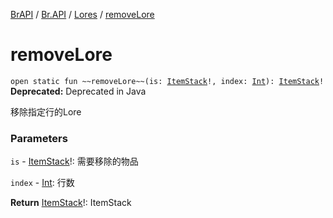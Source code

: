 [BrAPI](../../index.md) / [Br.API](../index.md) / [Lores](index.md) / [removeLore](./remove-lore.md)

# removeLore

`open static fun ~~removeLore~~(is: `[`ItemStack`](https://hub.spigotmc.org/javadocs/spigot/org/bukkit/inventory/ItemStack.html)`!, index: `[`Int`](https://kotlinlang.org/api/latest/jvm/stdlib/kotlin/-int/index.html)`): `[`ItemStack`](https://hub.spigotmc.org/javadocs/spigot/org/bukkit/inventory/ItemStack.html)`!`
**Deprecated:** Deprecated in Java

移除指定行的Lore

### Parameters

`is` - [ItemStack](https://hub.spigotmc.org/javadocs/spigot/org/bukkit/inventory/ItemStack.html)!: 需要移除的物品

`index` - [Int](https://kotlinlang.org/api/latest/jvm/stdlib/kotlin/-int/index.html): 行数

**Return**
[ItemStack](https://hub.spigotmc.org/javadocs/spigot/org/bukkit/inventory/ItemStack.html)!: ItemStack

